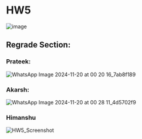 # HW5
![image](https://github.com/user-attachments/assets/f0f2615a-6e22-46e5-aa50-97c087bcce7a)

## Regrade Section:
### Prateek: 
![WhatsApp Image 2024-11-20 at 00 20 16_7ab8f189](https://github.com/user-attachments/assets/594f0ba9-19a6-433b-b57e-0c3f252cd746)

### Akarsh:
![WhatsApp Image 2024-11-20 at 00 28 11_4d5702f9](https://github.com/user-attachments/assets/7245969a-b36b-468d-8608-91ff599ef675)

### Himanshu
![HW5_Screenshot](https://github.com/user-attachments/assets/4cbbcf64-02aa-4611-a92e-396db3c94a6d)